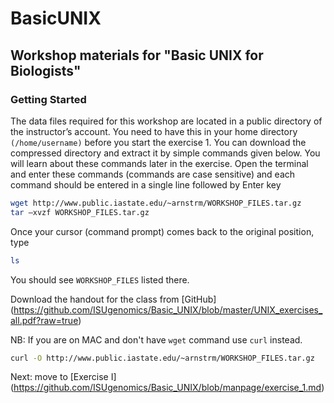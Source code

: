 # BasicUNIX
## Workshop materials for "Basic UNIX for Biologists"

### Getting Started
The data files required for this workshop are located in a public directory of the instructor’s account. You need to have this in your home directory `(/home/username)` before you start the exercise 1. You can download the compressed directory and extract it by simple commands given below. You will learn about these commands later in the exercise. 
Open the terminal and enter these commands (commands are case sensitive) and each command should be entered in a single line followed by Enter key
```bash
wget http://www.public.iastate.edu/~arnstrm/WORKSHOP_FILES.tar.gz
tar –xvzf WORKSHOP_FILES.tar.gz
```
Once your cursor (command prompt) comes back to the original position, type
```bash
ls 
```
You should see `WORKSHOP_FILES` listed there.

Download the handout for the class from [GitHub] (https://github.com/ISUgenomics/Basic_UNIX/blob/master/UNIX_exercises_all.pdf?raw=true)

NB: If you are on MAC and don't have `wget` command use `curl` instead.
```bash
curl -O http://www.public.iastate.edu/~arnstrm/WORKSHOP_FILES.tar.gz
```

Next: move to [Exercise I] (https://github.com/ISUgenomics/Basic_UNIX/blob/manpage/exercise_1.md) 
